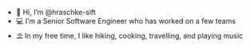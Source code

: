 - 👋 Hi, I’m @hraschke-sift
- 💻 I’m a Senior Software Engineer who has worked on a few teams
- ⛱ In my free time, I like hiking, cooking, travelling, and playing music

<!---
hraschke-sift/hraschke-sift is a ✨ special ✨ repository because its `README.md` (this file) appears on your GitHub profile.
You can click the Preview link to take a look at your changes.
--->
